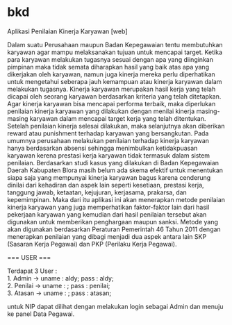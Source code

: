 bkd
===

Aplikasi Penilaian Kinerja Karyawan [web]
<p>
Dalam suatu Perusahaan maupun Badan Kepegawaian tentu membutuhkan karyawan agar mampu melaksanakan tujuan untuk mencapai target. Ketika para karyawan melakukan tugasnya sesuai dengan apa yang diinginkan pimpinan maka tidak semata diharapkan hasil yang baik atas apa yang dikerjakan oleh karyawan, namun juga kinerja mereka perlu diperhatikan untuk mengetahui seberapa jauh kemampuan atau kinerja  karyawan  dalam melakukan tugasnya. 
	Kinerja karyawan merupakan hasil kerja yang telah dicapai oleh seorang karyawan berdasarkan kriteria yang telah ditetapkan. Agar kinerja karyawan bisa mencapai performa terbaik, maka diperlukan penilaian kinerja karyawan yang  dilakukan dengan menilai kinerja masing-masing karyawan dalam mencapai target kerja yang telah ditentukan. Setelah penilaian kinerja selesai dilakukan, maka selanjutnya akan diberikan reward atau punishment terhadap karyawan yang bersangkutan.
	Pada umumnya perusahaan melakukan penilaian terhadap kinerja karyawan hanya berdasarkan absensi sehingga menimbulkan ketidakpuasan karyawan kerena prestasi kerja karyawan tidak termasuk dalam sistem penilaian.
	Berdasarkan studi kasus yang dilakukan di Badan Kepegawaian Daerah Kabupaten Blora masih belum ada skema efektif untuk menentukan siapa saja yang mempunyai kinerja karyawan  bagus karena cenderung dinilai dari kehadiran dan aspek lain seperti kesetiaan, prestasi kerja, tanggung jawab, ketaatan, kejujuran, kerjasama, prakarsa, dan kepemimpinan.
	Maka dari itu aplikasi ini akan menerapkan metode penilaian kinerja karyawan yang juga memperhatikan faktor-faktor lain dari hasil  pekerjaan karyawan yang kemudian dari hasil penilaian tersebut akan digunakan untuk memberikan penghargaan maupun sanksi.
	Metode yang akan digunakan berdasarkan Peraturan Pemerintah 46 Tahun 2011 dengan menerapkan penilaian yang dibagi menjadi dua aspek antara lain SKP (Sasaran Kerja Pegawai) dan PKP (Perilaku Kerja Pegawai).</p>
	
=== USER ===

Terdapat 3 User :<br>
	1. Admin	-> uname : aldy; 	pass : aldy;<br>
	2. Penilai	-> uname : <NIP>; 	pass : penilai;<br>
	3. Atasan	-> uname : <NIP>; 	pass : atasan;<br>

<p>untuk NIP dapat dilihat dengan melakukan login sebagai Admin dan menuju ke panel Data Pegawai.</p>
	
	
	


